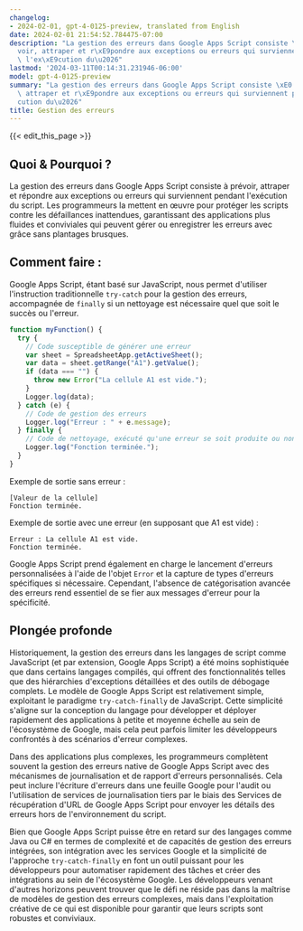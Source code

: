 ```yaml
---
changelog:
- 2024-02-01, gpt-4-0125-preview, translated from English
date: 2024-02-01 21:54:52.784475-07:00
description: "La gestion des erreurs dans Google Apps Script consiste \xE0 pr\xE9\
  voir, attraper et r\xE9pondre aux exceptions ou erreurs qui surviennent pendant\
  \ l'ex\xE9cution du\u2026"
lastmod: '2024-03-11T00:14:31.231946-06:00'
model: gpt-4-0125-preview
summary: "La gestion des erreurs dans Google Apps Script consiste \xE0 pr\xE9voir,\
  \ attraper et r\xE9pondre aux exceptions ou erreurs qui surviennent pendant l'ex\xE9\
  cution du\u2026"
title: Gestion des erreurs
---
```


{{< edit_this_page >}}

## Quoi & Pourquoi ?

La gestion des erreurs dans Google Apps Script consiste à prévoir, attraper et répondre aux exceptions ou erreurs qui surviennent pendant l'exécution du script. Les programmeurs la mettent en œuvre pour protéger les scripts contre les défaillances inattendues, garantissant des applications plus fluides et conviviales qui peuvent gérer ou enregistrer les erreurs avec grâce sans plantages brusques.

## Comment faire :

Google Apps Script, étant basé sur JavaScript, nous permet d'utiliser l'instruction traditionnelle `try-catch` pour la gestion des erreurs, accompagnée de `finally` si un nettoyage est nécessaire quel que soit le succès ou l'erreur.

```javascript
function myFunction() {
  try {
    // Code susceptible de générer une erreur
    var sheet = SpreadsheetApp.getActiveSheet();
    var data = sheet.getRange("A1").getValue();
    if (data === "") {
      throw new Error("La cellule A1 est vide.");
    }
    Logger.log(data);
  } catch (e) {
    // Code de gestion des erreurs
    Logger.log("Erreur : " + e.message);
  } finally {
    // Code de nettoyage, exécuté qu'une erreur se soit produite ou non
    Logger.log("Fonction terminée.");
  }
}
```

Exemple de sortie sans erreur :
```
[Valeur de la cellule]
Fonction terminée.
```

Exemple de sortie avec une erreur (en supposant que A1 est vide) :
```
Erreur : La cellule A1 est vide.
Fonction terminée.
```

Google Apps Script prend également en charge le lancement d'erreurs personnalisées à l'aide de l'objet `Error` et la capture de types d'erreurs spécifiques si nécessaire. Cependant, l'absence de catégorisation avancée des erreurs rend essentiel de se fier aux messages d'erreur pour la spécificité.

## Plongée profonde

Historiquement, la gestion des erreurs dans les langages de script comme JavaScript (et par extension, Google Apps Script) a été moins sophistiquée que dans certains langages compilés, qui offrent des fonctionnalités telles que des hiérarchies d'exceptions détaillées et des outils de débogage complets. Le modèle de Google Apps Script est relativement simple, exploitant le paradigme `try-catch-finally` de JavaScript. Cette simplicité s'aligne sur la conception du langage pour développer et déployer rapidement des applications à petite et moyenne échelle au sein de l'écosystème de Google, mais cela peut parfois limiter les développeurs confrontés à des scénarios d'erreur complexes.

Dans des applications plus complexes, les programmeurs complètent souvent la gestion des erreurs native de Google Apps Script avec des mécanismes de journalisation et de rapport d'erreurs personnalisés. Cela peut inclure l'écriture d'erreurs dans une feuille Google pour l'audit ou l'utilisation de services de journalisation tiers par le biais des Services de récupération d'URL de Google Apps Script pour envoyer les détails des erreurs hors de l'environnement du script.

Bien que Google Apps Script puisse être en retard sur des langages comme Java ou C# en termes de complexité et de capacités de gestion des erreurs intégrées, son intégration avec les services Google et la simplicité de l'approche `try-catch-finally` en font un outil puissant pour les développeurs pour automatiser rapidement des tâches et créer des intégrations au sein de l'écosystème Google. Les développeurs venant d'autres horizons peuvent trouver que le défi ne réside pas dans la maîtrise de modèles de gestion des erreurs complexes, mais dans l'exploitation créative de ce qui est disponible pour garantir que leurs scripts sont robustes et conviviaux.
